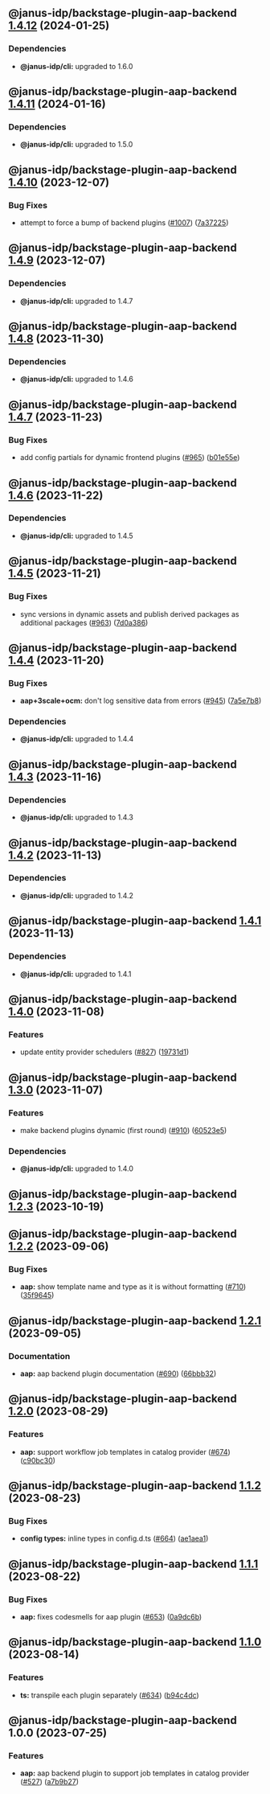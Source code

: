 ## @janus-idp/backstage-plugin-aap-backend [1.4.12](https://github.com/janus-idp/backstage-plugins/compare/@janus-idp/backstage-plugin-aap-backend@1.4.11...@janus-idp/backstage-plugin-aap-backend@1.4.12) (2024-01-25)



### Dependencies

* **@janus-idp/cli:** upgraded to 1.6.0

## @janus-idp/backstage-plugin-aap-backend [1.4.11](https://github.com/janus-idp/backstage-plugins/compare/@janus-idp/backstage-plugin-aap-backend@1.4.10...@janus-idp/backstage-plugin-aap-backend@1.4.11) (2024-01-16)



### Dependencies

* **@janus-idp/cli:** upgraded to 1.5.0

## @janus-idp/backstage-plugin-aap-backend [1.4.10](https://github.com/janus-idp/backstage-plugins/compare/@janus-idp/backstage-plugin-aap-backend@1.4.9...@janus-idp/backstage-plugin-aap-backend@1.4.10) (2023-12-07)


### Bug Fixes

* attempt to force a bump of backend plugins ([#1007](https://github.com/janus-idp/backstage-plugins/issues/1007)) ([7a37225](https://github.com/janus-idp/backstage-plugins/commit/7a372254fb7e8107aa794f7900a6511eee096677))

## @janus-idp/backstage-plugin-aap-backend [1.4.9](https://github.com/janus-idp/backstage-plugins/compare/@janus-idp/backstage-plugin-aap-backend@1.4.8...@janus-idp/backstage-plugin-aap-backend@1.4.9) (2023-12-07)



### Dependencies

* **@janus-idp/cli:** upgraded to 1.4.7

## @janus-idp/backstage-plugin-aap-backend [1.4.8](https://github.com/janus-idp/backstage-plugins/compare/@janus-idp/backstage-plugin-aap-backend@1.4.7...@janus-idp/backstage-plugin-aap-backend@1.4.8) (2023-11-30)



### Dependencies

* **@janus-idp/cli:** upgraded to 1.4.6

## @janus-idp/backstage-plugin-aap-backend [1.4.7](https://github.com/janus-idp/backstage-plugins/compare/@janus-idp/backstage-plugin-aap-backend@1.4.6...@janus-idp/backstage-plugin-aap-backend@1.4.7) (2023-11-23)


### Bug Fixes

* add config partials for dynamic frontend plugins ([#965](https://github.com/janus-idp/backstage-plugins/issues/965)) ([b01e55e](https://github.com/janus-idp/backstage-plugins/commit/b01e55e877278afc5de8d28a4c687a6989566bdc))

## @janus-idp/backstage-plugin-aap-backend [1.4.6](https://github.com/janus-idp/backstage-plugins/compare/@janus-idp/backstage-plugin-aap-backend@1.4.5...@janus-idp/backstage-plugin-aap-backend@1.4.6) (2023-11-22)



### Dependencies

* **@janus-idp/cli:** upgraded to 1.4.5

## @janus-idp/backstage-plugin-aap-backend [1.4.5](https://github.com/janus-idp/backstage-plugins/compare/@janus-idp/backstage-plugin-aap-backend@1.4.4...@janus-idp/backstage-plugin-aap-backend@1.4.5) (2023-11-21)


### Bug Fixes

* sync versions in dynamic assets and publish derived packages as additional packages ([#963](https://github.com/janus-idp/backstage-plugins/issues/963)) ([7d0a386](https://github.com/janus-idp/backstage-plugins/commit/7d0a38609b4a18b54c75378a150e8b5c3ba8ff43))

## @janus-idp/backstage-plugin-aap-backend [1.4.4](https://github.com/janus-idp/backstage-plugins/compare/@janus-idp/backstage-plugin-aap-backend@1.4.3...@janus-idp/backstage-plugin-aap-backend@1.4.4) (2023-11-20)


### Bug Fixes

* **aap+3scale+ocm:** don't log sensitive data from errors ([#945](https://github.com/janus-idp/backstage-plugins/issues/945)) ([7a5e7b8](https://github.com/janus-idp/backstage-plugins/commit/7a5e7b8a57c9841003d9b16e1a65fb62e101fbf1))



### Dependencies

* **@janus-idp/cli:** upgraded to 1.4.4

## @janus-idp/backstage-plugin-aap-backend [1.4.3](https://github.com/janus-idp/backstage-plugins/compare/@janus-idp/backstage-plugin-aap-backend@1.4.2...@janus-idp/backstage-plugin-aap-backend@1.4.3) (2023-11-16)



### Dependencies

* **@janus-idp/cli:** upgraded to 1.4.3

## @janus-idp/backstage-plugin-aap-backend [1.4.2](https://github.com/janus-idp/backstage-plugins/compare/@janus-idp/backstage-plugin-aap-backend@1.4.1...@janus-idp/backstage-plugin-aap-backend@1.4.2) (2023-11-13)



### Dependencies

* **@janus-idp/cli:** upgraded to 1.4.2

## @janus-idp/backstage-plugin-aap-backend [1.4.1](https://github.com/janus-idp/backstage-plugins/compare/@janus-idp/backstage-plugin-aap-backend@1.4.0...@janus-idp/backstage-plugin-aap-backend@1.4.1) (2023-11-13)



### Dependencies

* **@janus-idp/cli:** upgraded to 1.4.1

## @janus-idp/backstage-plugin-aap-backend [1.4.0](https://github.com/janus-idp/backstage-plugins/compare/@janus-idp/backstage-plugin-aap-backend@1.3.0...@janus-idp/backstage-plugin-aap-backend@1.4.0) (2023-11-08)


### Features

* update entity provider schedulers ([#827](https://github.com/janus-idp/backstage-plugins/issues/827)) ([19731d1](https://github.com/janus-idp/backstage-plugins/commit/19731d1449a9d8ffa67aec069d2214e45bfe54ff))

## @janus-idp/backstage-plugin-aap-backend [1.3.0](https://github.com/janus-idp/backstage-plugins/compare/@janus-idp/backstage-plugin-aap-backend@1.2.3...@janus-idp/backstage-plugin-aap-backend@1.3.0) (2023-11-07)


### Features

* make backend plugins dynamic (first round) ([#910](https://github.com/janus-idp/backstage-plugins/issues/910)) ([60523e5](https://github.com/janus-idp/backstage-plugins/commit/60523e588ba374cdcfd453afa2c17fc1a7a1ca2d))



### Dependencies

* **@janus-idp/cli:** upgraded to 1.4.0

## @janus-idp/backstage-plugin-aap-backend [1.2.3](https://github.com/janus-idp/backstage-plugins/compare/@janus-idp/backstage-plugin-aap-backend@1.2.2...@janus-idp/backstage-plugin-aap-backend@1.2.3) (2023-10-19)

## @janus-idp/backstage-plugin-aap-backend [1.2.2](https://github.com/janus-idp/backstage-plugins/compare/@janus-idp/backstage-plugin-aap-backend@1.2.1...@janus-idp/backstage-plugin-aap-backend@1.2.2) (2023-09-06)


### Bug Fixes

* **aap:** show template name and type as it is without formatting ([#710](https://github.com/janus-idp/backstage-plugins/issues/710)) ([35f9645](https://github.com/janus-idp/backstage-plugins/commit/35f96450211e8f54873a2f81aa5bae77f93ab0ef))

## @janus-idp/backstage-plugin-aap-backend [1.2.1](https://github.com/janus-idp/backstage-plugins/compare/@janus-idp/backstage-plugin-aap-backend@1.2.0...@janus-idp/backstage-plugin-aap-backend@1.2.1) (2023-09-05)


### Documentation

* **aap:** aap backend plugin documentation ([#690](https://github.com/janus-idp/backstage-plugins/issues/690)) ([66bbb32](https://github.com/janus-idp/backstage-plugins/commit/66bbb327ce03077bad751dfd2ff1ce53a7f846c6))

## @janus-idp/backstage-plugin-aap-backend [1.2.0](https://github.com/janus-idp/backstage-plugins/compare/@janus-idp/backstage-plugin-aap-backend@1.1.2...@janus-idp/backstage-plugin-aap-backend@1.2.0) (2023-08-29)


### Features

* **aap:** support workflow job templates in catalog provider ([#674](https://github.com/janus-idp/backstage-plugins/issues/674)) ([c90bc30](https://github.com/janus-idp/backstage-plugins/commit/c90bc306da4617a336b44711943b2d51a2bdda12))

## @janus-idp/backstage-plugin-aap-backend [1.1.2](https://github.com/janus-idp/backstage-plugins/compare/@janus-idp/backstage-plugin-aap-backend@1.1.1...@janus-idp/backstage-plugin-aap-backend@1.1.2) (2023-08-23)


### Bug Fixes

* **config types:** inline types in config.d.ts ([#664](https://github.com/janus-idp/backstage-plugins/issues/664)) ([ae1aea1](https://github.com/janus-idp/backstage-plugins/commit/ae1aea1f4890c0034d1c2602223d59463c61206b))

## @janus-idp/backstage-plugin-aap-backend [1.1.1](https://github.com/janus-idp/backstage-plugins/compare/@janus-idp/backstage-plugin-aap-backend@1.1.0...@janus-idp/backstage-plugin-aap-backend@1.1.1) (2023-08-22)


### Bug Fixes

* **aap:** fixes codesmells for aap plugin ([#653](https://github.com/janus-idp/backstage-plugins/issues/653)) ([0a9dc6b](https://github.com/janus-idp/backstage-plugins/commit/0a9dc6b0a71e04722790b8478ece23f895ba086a))

## @janus-idp/backstage-plugin-aap-backend [1.1.0](https://github.com/janus-idp/backstage-plugins/compare/@janus-idp/backstage-plugin-aap-backend@1.0.0...@janus-idp/backstage-plugin-aap-backend@1.1.0) (2023-08-14)


### Features

* **ts:** transpile each plugin separately ([#634](https://github.com/janus-idp/backstage-plugins/issues/634)) ([b94c4dc](https://github.com/janus-idp/backstage-plugins/commit/b94c4dc50ada328e5ce1bed5fb7c76f64607e1ee))

## @janus-idp/backstage-plugin-aap-backend 1.0.0 (2023-07-25)


### Features

* **aap:** aap backend plugin to support job templates in catalog provider ([#527](https://github.com/janus-idp/backstage-plugins/issues/527)) ([a7b9b27](https://github.com/janus-idp/backstage-plugins/commit/a7b9b275aa42788e36998b58dc342ca04eb36b29))
